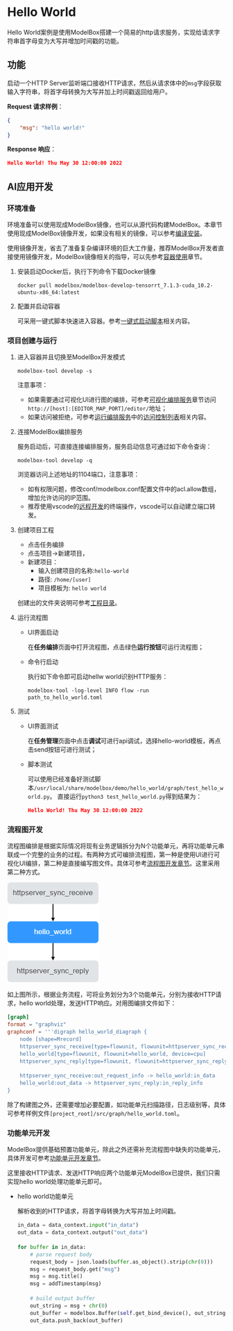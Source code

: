 # Hello World

Hello World案例是使用ModelBox搭建一个简易的http请求服务，实现给请求字符串首字母变为大写并增加时间戳的功能。

## 功能

启动一个HTTP Server监听端口接收HTTP请求，然后从请求体中的`msg`字段获取输入字符串，将首字母转换为大写并加上时间戳返回给用户。

**Request 请求样例**：

```json
{
    "msg": "hello world!"
}
```

**Response 响应**：

```json
Hello World! Thu May 30 12:00:00 2022
```

## AI应用开发

### 环境准备

环境准备可以使用现成ModelBox镜像，也可以从源代码构建ModelBox。本章节使用现成ModelBox镜像开发，如果没有相关的镜像，可以参考[编译安装](../../environment/compile.md)。

使用镜像开发，省去了准备复杂编译环境的巨大工作量，推荐ModelBox开发者直接使用镜像开发，ModelBox镜像相关的指导，可以先参考[容器使用](../../environment/container-usage.md)章节。

1. 安装启动Docker后，执行下列命令下载Docker镜像

    ```shell
    docker pull modelbox/modelbox-develop-tensorrt_7.1.3-cuda_10.2-ubuntu-x86_64:latest
    ```

1. 配置并启动容器

    可采用一键式脚本快速进入容器。参考[一键式启动脚本](../../environment/container-usage.md)相关内容。

### 项目创建与运行

1. 进入容器并且切换至ModelBox开发模式

    ```shell
    modelbox-tool develop -s
    ```

   注意事项：
    * 如果需要通过可视化UI进行图的编排，可参考[可视化编排服务](../../plugins/editor.md)章节访问`http://[host]:[EDITOR_MAP_PORT]/editor/`地址；
    * 如果访问被拒绝，可参考[运行编排服务](../../plugins/editor.md)中的[访问控制列表](../../plugins/editor.md#访问控制列表)相关内容。

1. 连接ModelBox编排服务

    服务启动后，可直接连接编排服务，服务启动信息可通过如下命令查询：

    ```shell
    modelbox-tool develop -q
    ```

    浏览器访问上述地址的1104端口，注意事项：
    * 如有权限问题，修改conf/modelbox.conf配置文件中的acl.allow数组，增加允许访问的IP范围。
    * 推荐使用vscode的[远程开发](https://code.visualstudio.com/docs/remote/ssh)的终端操作，vscode可以自动建立端口转发。

1. 创建项目工程

    * 点击任务编排
    * 点击项目->新建项目，
    * 新建项目：
      * 输入创建项目的名称:`hello-world`
      * 路径: `/home/[user]`
      * 项目模板为: `hello world`

    创建出的文件夹说明可参考[工程目录](../../use-modelbox/standard-mode/create-project.md#工程目录)。

1. 运行流程图

    * UI界面启动

      在**任务编排**页面中打开流程图，点击绿色**运行按钮**可运行流程图；

    * 命令行启动

      执行如下命令即可启动hellw world识别HTTP服务：

      ``` shell
      modelbox-tool -log-level INFO flow -run path_to_hello_world.toml
      ```

1. 测试

    * UI界面测试

      在**任务管理**页面中点击**调试**可进行api调试，选择hello-world模板，再点击send按钮可进行测试；

    * 脚本测试

      可以使用已经准备好测试脚本`/usr/local/share/modelbox/demo/hello_world/graph/test_hello_world.py`。
      直接运行`python3 test_hello_world.py`得到结果为：

      ``` json
      Hello World! Thu May 30 12:00:00 2022
      ```

### 流程图开发

流程图编排是根据实际情况将现有业务逻辑拆分为N个功能单元，再将功能单元串联成一个完整的业务的过程。有两种方式可编排流程图，第一种是使用UI进行可视化UI编排，第二种是直接编写图文件。具体可参考[流程图开发章节](../../flow/flow.md#流程图开发及运行)。这里采用第二种方式。

![hello-world-flowchart align=center](../../assets/images/figure/first-app/hello_world_flow.png)

如上图所示，根据业务流程，可将业务划分为3个功能单元，分别为接收HTTP请求，hello world处理，发送HTTP响应。对用图编排文件如下：

```toml
[graph]
format = "graphviz"
graphconf = '''digraph hello_world_diagraph {
    node [shape=Mrecord]
    httpserver_sync_receive[type=flowunit, flowunit=httpserver_sync_receive, device=cpu, time_out_ms=5000, endpoint="http://0.0.0.0:7770", max_requests=100]
    hello_world[type=flowunit, flowunit=hello_world, device=cpu]
    httpserver_sync_reply[type=flowunit, flowunit=httpserver_sync_reply, device=cpu]

    httpserver_sync_receive:out_request_info -> hello_world:in_data
    hello_world:out_data -> httpserver_sync_reply:in_reply_info
}
```

除了构建图之外，还需要增加必要配置，如功能单元扫描路径，日志级别等，具体可参考样例文件`[project_root]/src/graph/hello_world.toml`。

### 功能单元开发

ModelBox提供基础预置功能单元，除此之外还需补充流程图中缺失的功能单元，具体开发可参考[功能单元开发章节](../../use-modelbox/standard-mode/flowunit/flowunit.md#功能单元开发)。

这里接收HTTP请求、发送HTTP响应两个功能单元ModelBox已提供，我们只需实现hello world处理功能单元即可。

* hello world功能单元
  
  解析收到的HTTP请求，将首字母转换为大写并加上时间戳。

  ```python
  in_data = data_context.input("in_data")
  out_data = data_context.output("out_data")

  for buffer in in_data:
      # parse request body
      request_body = json.loads(buffer.as_object().strip(chr(0)))
      msg = request_body.get("msg")
      msg = msg.title()
      msg = addTimestamp(msg)

      # build output buffer
      out_string = msg + chr(0)
      out_buffer = modelbox.Buffer(self.get_bind_device(), out_string.encode('utf-8').strip())
      out_data.push_back(out_buffer)
  ```
